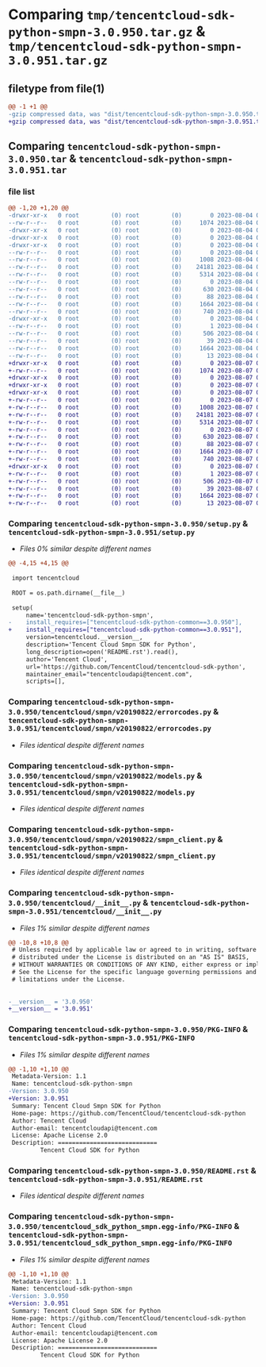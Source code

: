 # Comparing `tmp/tencentcloud-sdk-python-smpn-3.0.950.tar.gz` & `tmp/tencentcloud-sdk-python-smpn-3.0.951.tar.gz`

## filetype from file(1)

```diff
@@ -1 +1 @@
-gzip compressed data, was "dist/tencentcloud-sdk-python-smpn-3.0.950.tar", last modified: Fri Aug  4 00:33:21 2023, max compression
+gzip compressed data, was "dist/tencentcloud-sdk-python-smpn-3.0.951.tar", last modified: Mon Aug  7 00:33:02 2023, max compression
```

## Comparing `tencentcloud-sdk-python-smpn-3.0.950.tar` & `tencentcloud-sdk-python-smpn-3.0.951.tar`

### file list

```diff
@@ -1,20 +1,20 @@
-drwxr-xr-x   0 root         (0) root         (0)        0 2023-08-04 00:33:21.000000 tencentcloud-sdk-python-smpn-3.0.950/
--rw-r--r--   0 root         (0) root         (0)     1074 2023-08-04 00:33:21.000000 tencentcloud-sdk-python-smpn-3.0.950/setup.py
-drwxr-xr-x   0 root         (0) root         (0)        0 2023-08-04 00:33:21.000000 tencentcloud-sdk-python-smpn-3.0.950/tencentcloud/
-drwxr-xr-x   0 root         (0) root         (0)        0 2023-08-04 00:33:21.000000 tencentcloud-sdk-python-smpn-3.0.950/tencentcloud/smpn/
-drwxr-xr-x   0 root         (0) root         (0)        0 2023-08-04 00:33:21.000000 tencentcloud-sdk-python-smpn-3.0.950/tencentcloud/smpn/v20190822/
--rw-r--r--   0 root         (0) root         (0)        0 2023-08-04 00:33:21.000000 tencentcloud-sdk-python-smpn-3.0.950/tencentcloud/smpn/v20190822/__init__.py
--rw-r--r--   0 root         (0) root         (0)     1008 2023-08-04 00:33:21.000000 tencentcloud-sdk-python-smpn-3.0.950/tencentcloud/smpn/v20190822/errorcodes.py
--rw-r--r--   0 root         (0) root         (0)    24181 2023-08-04 00:33:21.000000 tencentcloud-sdk-python-smpn-3.0.950/tencentcloud/smpn/v20190822/models.py
--rw-r--r--   0 root         (0) root         (0)     5314 2023-08-04 00:33:21.000000 tencentcloud-sdk-python-smpn-3.0.950/tencentcloud/smpn/v20190822/smpn_client.py
--rw-r--r--   0 root         (0) root         (0)        0 2023-08-04 00:33:21.000000 tencentcloud-sdk-python-smpn-3.0.950/tencentcloud/smpn/__init__.py
--rw-r--r--   0 root         (0) root         (0)      630 2023-08-04 00:33:21.000000 tencentcloud-sdk-python-smpn-3.0.950/tencentcloud/__init__.py
--rw-r--r--   0 root         (0) root         (0)       88 2023-08-04 00:33:21.000000 tencentcloud-sdk-python-smpn-3.0.950/setup.cfg
--rw-r--r--   0 root         (0) root         (0)     1664 2023-08-04 00:33:21.000000 tencentcloud-sdk-python-smpn-3.0.950/PKG-INFO
--rw-r--r--   0 root         (0) root         (0)      740 2023-08-04 00:33:21.000000 tencentcloud-sdk-python-smpn-3.0.950/README.rst
-drwxr-xr-x   0 root         (0) root         (0)        0 2023-08-04 00:33:21.000000 tencentcloud-sdk-python-smpn-3.0.950/tencentcloud_sdk_python_smpn.egg-info/
--rw-r--r--   0 root         (0) root         (0)        1 2023-08-04 00:33:21.000000 tencentcloud-sdk-python-smpn-3.0.950/tencentcloud_sdk_python_smpn.egg-info/dependency_links.txt
--rw-r--r--   0 root         (0) root         (0)      506 2023-08-04 00:33:21.000000 tencentcloud-sdk-python-smpn-3.0.950/tencentcloud_sdk_python_smpn.egg-info/SOURCES.txt
--rw-r--r--   0 root         (0) root         (0)       39 2023-08-04 00:33:21.000000 tencentcloud-sdk-python-smpn-3.0.950/tencentcloud_sdk_python_smpn.egg-info/requires.txt
--rw-r--r--   0 root         (0) root         (0)     1664 2023-08-04 00:33:21.000000 tencentcloud-sdk-python-smpn-3.0.950/tencentcloud_sdk_python_smpn.egg-info/PKG-INFO
--rw-r--r--   0 root         (0) root         (0)       13 2023-08-04 00:33:21.000000 tencentcloud-sdk-python-smpn-3.0.950/tencentcloud_sdk_python_smpn.egg-info/top_level.txt
+drwxr-xr-x   0 root         (0) root         (0)        0 2023-08-07 00:33:02.000000 tencentcloud-sdk-python-smpn-3.0.951/
+-rw-r--r--   0 root         (0) root         (0)     1074 2023-08-07 00:33:02.000000 tencentcloud-sdk-python-smpn-3.0.951/setup.py
+drwxr-xr-x   0 root         (0) root         (0)        0 2023-08-07 00:33:02.000000 tencentcloud-sdk-python-smpn-3.0.951/tencentcloud/
+drwxr-xr-x   0 root         (0) root         (0)        0 2023-08-07 00:33:02.000000 tencentcloud-sdk-python-smpn-3.0.951/tencentcloud/smpn/
+drwxr-xr-x   0 root         (0) root         (0)        0 2023-08-07 00:33:02.000000 tencentcloud-sdk-python-smpn-3.0.951/tencentcloud/smpn/v20190822/
+-rw-r--r--   0 root         (0) root         (0)        0 2023-08-07 00:33:02.000000 tencentcloud-sdk-python-smpn-3.0.951/tencentcloud/smpn/v20190822/__init__.py
+-rw-r--r--   0 root         (0) root         (0)     1008 2023-08-07 00:33:02.000000 tencentcloud-sdk-python-smpn-3.0.951/tencentcloud/smpn/v20190822/errorcodes.py
+-rw-r--r--   0 root         (0) root         (0)    24181 2023-08-07 00:33:02.000000 tencentcloud-sdk-python-smpn-3.0.951/tencentcloud/smpn/v20190822/models.py
+-rw-r--r--   0 root         (0) root         (0)     5314 2023-08-07 00:33:02.000000 tencentcloud-sdk-python-smpn-3.0.951/tencentcloud/smpn/v20190822/smpn_client.py
+-rw-r--r--   0 root         (0) root         (0)        0 2023-08-07 00:33:02.000000 tencentcloud-sdk-python-smpn-3.0.951/tencentcloud/smpn/__init__.py
+-rw-r--r--   0 root         (0) root         (0)      630 2023-08-07 00:33:02.000000 tencentcloud-sdk-python-smpn-3.0.951/tencentcloud/__init__.py
+-rw-r--r--   0 root         (0) root         (0)       88 2023-08-07 00:33:02.000000 tencentcloud-sdk-python-smpn-3.0.951/setup.cfg
+-rw-r--r--   0 root         (0) root         (0)     1664 2023-08-07 00:33:02.000000 tencentcloud-sdk-python-smpn-3.0.951/PKG-INFO
+-rw-r--r--   0 root         (0) root         (0)      740 2023-08-07 00:33:02.000000 tencentcloud-sdk-python-smpn-3.0.951/README.rst
+drwxr-xr-x   0 root         (0) root         (0)        0 2023-08-07 00:33:02.000000 tencentcloud-sdk-python-smpn-3.0.951/tencentcloud_sdk_python_smpn.egg-info/
+-rw-r--r--   0 root         (0) root         (0)        1 2023-08-07 00:33:02.000000 tencentcloud-sdk-python-smpn-3.0.951/tencentcloud_sdk_python_smpn.egg-info/dependency_links.txt
+-rw-r--r--   0 root         (0) root         (0)      506 2023-08-07 00:33:02.000000 tencentcloud-sdk-python-smpn-3.0.951/tencentcloud_sdk_python_smpn.egg-info/SOURCES.txt
+-rw-r--r--   0 root         (0) root         (0)       39 2023-08-07 00:33:02.000000 tencentcloud-sdk-python-smpn-3.0.951/tencentcloud_sdk_python_smpn.egg-info/requires.txt
+-rw-r--r--   0 root         (0) root         (0)     1664 2023-08-07 00:33:02.000000 tencentcloud-sdk-python-smpn-3.0.951/tencentcloud_sdk_python_smpn.egg-info/PKG-INFO
+-rw-r--r--   0 root         (0) root         (0)       13 2023-08-07 00:33:02.000000 tencentcloud-sdk-python-smpn-3.0.951/tencentcloud_sdk_python_smpn.egg-info/top_level.txt
```

### Comparing `tencentcloud-sdk-python-smpn-3.0.950/setup.py` & `tencentcloud-sdk-python-smpn-3.0.951/setup.py`

 * *Files 0% similar despite different names*

```diff
@@ -4,15 +4,15 @@
 
 import tencentcloud
 
 ROOT = os.path.dirname(__file__)
 
 setup(
     name='tencentcloud-sdk-python-smpn',
-    install_requires=["tencentcloud-sdk-python-common==3.0.950"],
+    install_requires=["tencentcloud-sdk-python-common==3.0.951"],
     version=tencentcloud.__version__,
     description='Tencent Cloud Smpn SDK for Python',
     long_description=open('README.rst').read(),
     author='Tencent Cloud',
     url='https://github.com/TencentCloud/tencentcloud-sdk-python',
     maintainer_email="tencentcloudapi@tencent.com",
     scripts=[],
```

### Comparing `tencentcloud-sdk-python-smpn-3.0.950/tencentcloud/smpn/v20190822/errorcodes.py` & `tencentcloud-sdk-python-smpn-3.0.951/tencentcloud/smpn/v20190822/errorcodes.py`

 * *Files identical despite different names*

### Comparing `tencentcloud-sdk-python-smpn-3.0.950/tencentcloud/smpn/v20190822/models.py` & `tencentcloud-sdk-python-smpn-3.0.951/tencentcloud/smpn/v20190822/models.py`

 * *Files identical despite different names*

### Comparing `tencentcloud-sdk-python-smpn-3.0.950/tencentcloud/smpn/v20190822/smpn_client.py` & `tencentcloud-sdk-python-smpn-3.0.951/tencentcloud/smpn/v20190822/smpn_client.py`

 * *Files identical despite different names*

### Comparing `tencentcloud-sdk-python-smpn-3.0.950/tencentcloud/__init__.py` & `tencentcloud-sdk-python-smpn-3.0.951/tencentcloud/__init__.py`

 * *Files 1% similar despite different names*

```diff
@@ -10,8 +10,8 @@
 # Unless required by applicable law or agreed to in writing, software
 # distributed under the License is distributed on an "AS IS" BASIS,
 # WITHOUT WARRANTIES OR CONDITIONS OF ANY KIND, either express or implied.
 # See the License for the specific language governing permissions and
 # limitations under the License.
 
 
-__version__ = '3.0.950'
+__version__ = '3.0.951'
```

### Comparing `tencentcloud-sdk-python-smpn-3.0.950/PKG-INFO` & `tencentcloud-sdk-python-smpn-3.0.951/PKG-INFO`

 * *Files 1% similar despite different names*

```diff
@@ -1,10 +1,10 @@
 Metadata-Version: 1.1
 Name: tencentcloud-sdk-python-smpn
-Version: 3.0.950
+Version: 3.0.951
 Summary: Tencent Cloud Smpn SDK for Python
 Home-page: https://github.com/TencentCloud/tencentcloud-sdk-python
 Author: Tencent Cloud
 Author-email: tencentcloudapi@tencent.com
 License: Apache License 2.0
 Description: ============================
         Tencent Cloud SDK for Python
```

### Comparing `tencentcloud-sdk-python-smpn-3.0.950/README.rst` & `tencentcloud-sdk-python-smpn-3.0.951/README.rst`

 * *Files identical despite different names*

### Comparing `tencentcloud-sdk-python-smpn-3.0.950/tencentcloud_sdk_python_smpn.egg-info/PKG-INFO` & `tencentcloud-sdk-python-smpn-3.0.951/tencentcloud_sdk_python_smpn.egg-info/PKG-INFO`

 * *Files 1% similar despite different names*

```diff
@@ -1,10 +1,10 @@
 Metadata-Version: 1.1
 Name: tencentcloud-sdk-python-smpn
-Version: 3.0.950
+Version: 3.0.951
 Summary: Tencent Cloud Smpn SDK for Python
 Home-page: https://github.com/TencentCloud/tencentcloud-sdk-python
 Author: Tencent Cloud
 Author-email: tencentcloudapi@tencent.com
 License: Apache License 2.0
 Description: ============================
         Tencent Cloud SDK for Python
```


